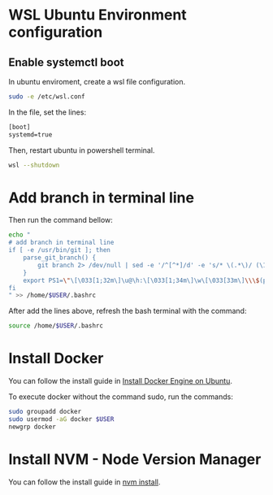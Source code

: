 # WSL Ubuntu Environment configuration

## Enable systemctl boot

In ubuntu enviroment, create a wsl file configuration.

```bash
sudo -e /etc/wsl.conf
```

In the file, set the lines:

```txt
[boot]
systemd=true
```
Then, restart ubuntu in powershell terminal.

```bash
wsl --shutdown
```

# Add branch in terminal line

Then run the command bellow:

```bash
echo "
# add branch in terminal line
if [ -e /usr/bin/git ]; then
	parse_git_branch() {
		git branch 2> /dev/null | sed -e '/^[^*]/d' -e 's/* \(.*\)/ (\1)/'
	}
	export PS1=\"\[\033[1;32m\]\u@\h:\[\033[1;34m\]\w\[\033[33m\]\\\$(parse_git_branch)\[\033[00m\]$ \"
fi
" >> /home/$USER/.bashrc
```

After add the lines above, refresh the bash terminal with the command:

```bash
source /home/$USER/.bashrc
```

# Install Docker

You can follow the install guide in [Install Docker Engine on Ubuntu](https://docs.docker.com/engine/install/ubuntu/).

To execute docker without the command sudo, run the commands:

```bash
sudo groupadd docker
sudo usermod -aG docker $USER
newgrp docker
```

# Install NVM - Node Version Manager

You can follow the install guide in [nvm install](https://github.com/nvm-sh/nvm#installing-and-updating).


